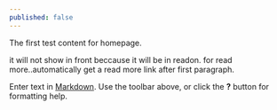 ```yaml
---
published: false
---
```

The first test content for homepage.

it will not show in front beccause it will be in readon. for read more..automatically get a read more link after first paragraph.


Enter text in [Markdown](http://daringfireball.net/projects/markdown/). Use the toolbar above, or click the **?** button for formatting help.
